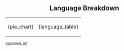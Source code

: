 <span align="center">

## Language Breakdown

</span>

<foreignObject>
<body xmlns="http://www.w3.org/1999/xhtml">
<table align="center">
<tr>
<td>

{pie_chart}

</td>
<td>

{language_table}

</td>
</tr>
</table>
</body>
</foreignObject>

<sub>
{updated_at}
</sub>